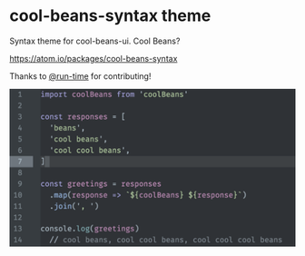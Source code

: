 # cool-beans-syntax theme

Syntax theme for cool-beans-ui. Cool Beans?

https://atom.io/packages/cool-beans-syntax

Thanks to [@run-time](https://github.com/run-time) for contributing!

![Syntax Preview](https://github.com/jhelst/cool-beans-syntax/blob/master/syntax-preview.png?raw=true)
